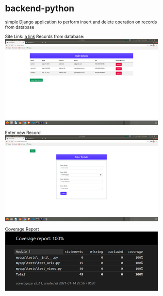 # backend-python
simple Django application to perform insert and delete operation on records from database

Site Link: 
[a link](https://bhargab-myapp.herokuapp.com/)
Records from database: 
![alt text](https://github.com/sarmabhargab/backend-python/blob/master/Screenshot%20from%202021-01-08%2013-24-59.png?raw=true)

Enter new Record
![alt text](https://github.com/sarmabhargab/backend-python/blob/master/Screenshot%20from%202021-01-08%2013-25-05.png?raw=true)

Coverage Report
![alt text](https://github.com/sarmabhargab/backend-python/blob/master/Screenshot_2021-01-15%20Coverage%20report.png)
